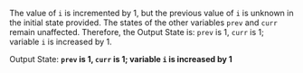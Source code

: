 The value of `i` is incremented by 1, but the previous value of `i` is unknown in the initial state provided. The states of the other variables `prev` and `curr` remain unaffected. Therefore, the Output State is: `prev` is 1, `curr` is 1; variable `i` is increased by 1.

Output State: **`prev` is 1, `curr` is 1; variable `i` is increased by 1**